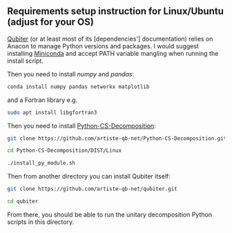 ## Requirements setup instruction for Linux/Ubuntu (adjust for your OS)

[Qubiter](https://github.com/artiste-qb-net/qubiter)
(or at least most of its [dependencies'] documentation)
relies on Anacon to manage Python versions and packages.
I would suggest installing
[Miniconda](https://conda.io/miniconda.html)
and accept PATH variable mangling when running the install script.

Then you need to install *numpy* and *pandas*:
```bash
conda install numpy pandas networkx matplotlib
```
and a Fortran library e.g.
```bash
sudo apt install libgfortran3
```

Then you need to install
[Python-CS-Decomposition](https://github.com/artiste-qb-net/Python-CS-Decomposition#installation):
```bash
git clone https://github.com/artiste-qb-net/Python-CS-Decomposition.git

cd Python-CS-Decomposition/DIST/Linux

./install_py_module.sh
```

Then from another directory you can install Qubiter itself:
```bash
git clone https://github.com/artiste-qb-net/qubiter.git

cd qubiter
```

From there, you should be able to run the unitary decomposition
Python scripts in this directory.

